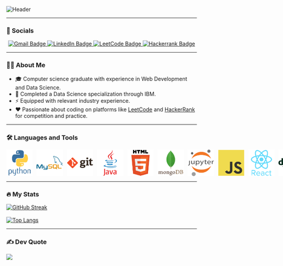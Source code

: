 ![Header](./github-header-image.png)

<hr>

### 💬 Socials
<div align="center" id="badges">
  <a href="mailto:harshverrdhon@gmail.com" target="_blank">
    <img src="https://img.shields.io/badge/Gmail-D14836?style=for-the-badge&logo=gmail&logoColor=white" alt="Gmail Badge"/>
  </a>
  <a href="www.linkedin.com/in/harshverrdhon-singh-tanwar-9a907920a">
    <img src="https://img.shields.io/badge/LinkedIn-blue?style=for-the-badge&logo=linkedin&logoColor=white" alt="LinkedIn Badge"/>
  </a>
  <a href="https://leetcode.com/u/HarshTanwar1/">
    <img src="https://img.shields.io/badge/LeetCode-black?style=for-the-badge&logo=LeetCode&logoColor=white" alt="LeetCode Badge"/>
  </a>
  <a href="https://www.hackerrank.com/profile/HarshTanwar1">
    <img src="https://img.shields.io/badge/-HackerRank-2EC866?style=for-the-badge&logo=HackerRank&logoColor=white" alt="Hackerrank Badge"/>
  </a>
</div>

<hr>

### 👨‍💻 About Me
- 🎓 Computer science graduate with experience in Web Development and Data Science.
- 📖 Completed a Data Science specialization through IBM.
- ⚡ Equipped with relevant industry experience.
- ❤ Passionate about coding on platforms like <a href="https://leetcode.com/u/HarshTanwar1/" target="_blank">LeetCode</a> and <a href="https://www.hackerrank.com/profile/HarshTanwar1">HackerRank</a> for competition and practice.

<hr>

### 🛠️ Languages and Tools
<div style="display: flex; align-items: center;">
  <img src="https://github.com/devicons/devicon/blob/master/icons/python/python-original-wordmark.svg"  title="Python" alt="Python" width="70" style="margin-right: 10px;"/>
  <img src="https://github.com/devicons/devicon/blob/master/icons/mysql/mysql-original-wordmark.svg" title="MySQL"  alt="MySQL" width="70" style="margin-right: 10px;"/>
  <img src="https://github.com/devicons/devicon/blob/master/icons/git/git-original-wordmark.svg" title="Git" alt="Git" width="70" style="margin-right: 10px;"/>
  <img src="https://github.com/devicons/devicon/blob/master/icons/java/java-original-wordmark.svg" title="Java" alt="Java" width="70" style="margin-right: 10px;"/>
  <img src="https://github.com/devicons/devicon/blob/master/icons/html5/html5-original-wordmark.svg" title="HTML" alt="HTML" width="70" style="margin-right: 10px;"/>
  <img src="https://github.com/devicons/devicon/blob/master/icons/mongodb/mongodb-original-wordmark.svg" title="MongoDB" alt="MongoDB" width="70" style="margin-right: 10px;"/>
  <img src="https://github.com/devicons/devicon/blob/master/icons/jupyter/jupyter-original-wordmark.svg" title="Jupyter" alt="Jupyter" width="70" style="margin-right: 10px;"/>
  <img src="https://github.com/devicons/devicon/blob/master/icons/javascript/javascript-original.svg" title="JavaScript" alt="JavaScript" width="70" style="margin-right: 10px;"/>
  <img src="https://github.com/devicons/devicon/blob/master/icons/react/react-original-wordmark.svg" title="React" alt="React" width="70" style="margin-right: 10px;"/>
  <img src="https://github.com/devicons/devicon/blob/master/icons/django/django-plain-wordmark.svg" title="Django" alt="Django" width="70" style="margin-right: 10px;"/>
</div>

<hr>

### 🔥 My Stats
[![GitHub Streak](http://github-readme-streak-stats.herokuapp.com?user=harshtanwar1&theme=dark&background=000000)](https://git.io/streak-stats)
<br><br>
[![Top Langs](https://github-readme-stats.vercel.app/api/top-langs/?username=harshtanwar1&theme=vision-friendly-dark)](https://github.com/anuraghazra/github-readme-stats)

<hr>

### ✍️ Dev Quote
![](https://quotes-github-readme.vercel.app/api?type=horizontal&theme=radical)






<!--
**HarshTanwar001/HarshTanwar001** is a ✨ _special_ ✨ repository because its `README.md` (this file) appears on your GitHub profile.

Here are some ideas to get you started:

- 🔭 I’m currently working on ...
- 🌱 I’m currently learning ...
- 👯 I’m looking to collaborate on ...
- 🤔 I’m looking for help with ...
- 💬 Ask me about ...
- 📫 How to reach me: ...
- 😄 Pronouns: ...
- ⚡ Fun fact: ...
-->
